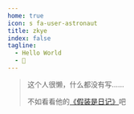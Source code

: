 ```yaml
---
home: true
icon: s fa-user-astronaut
title: zkye
index: false
tagline:
  - Hello World
  - 🍻
---
```


<center>
    <i class="fab fa-simplybuilt"></i>
</center>

> 这个人很懒，什么都没有写……
>
> 不如看看他的[《假装是日记》](../roast/)吧

